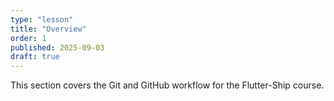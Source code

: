 ```yaml
---
type: "lesson"
title: "Overview"
order: 1
published: 2025-09-03
draft: true
---
```


This section covers the Git and GitHub workflow for the Flutter-Ship course.
